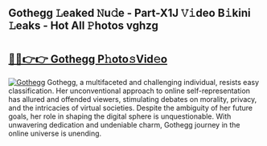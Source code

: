 ## Gothegg 𝙻eaked 𝙽u𝚍e - Part-X1J 𝚅𝚒deo B𝚒kini 𝙻eaks - Hot All 𝙿hotos vghzg

# <h2><a href="http://ld13xq.urlbe.top/?page=Gothegg">🔗🔗👉👉 Gothegg P𝚑oto𝚜Vid𝚎o</a></h2>

[![Gothegg](https://i.imgur.com/eBuTRDB.gif)](http://ld13xq.urlbe.top/?page=Gothegg)
Gothegg, a multifaceted and challenging individual, resists easy classification. Her unconventional approach to online self-representation has allured and offended viewers, stimulating debates on morality, privacy, and the intricacies of virtual societies. Despite the ambiguity of her future goals, her role in shaping the digital sphere is unquestionable. With unwavering dedication and undeniable charm, Gothegg journey in the online universe is unending.
